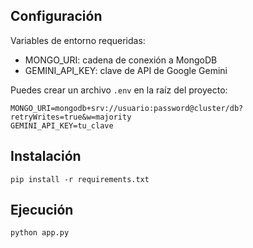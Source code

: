 Configuración
------------

Variables de entorno requeridas:

- MONGO_URI: cadena de conexión a MongoDB
- GEMINI_API_KEY: clave de API de Google Gemini

Puedes crear un archivo `.env` en la raíz del proyecto:

```
MONGO_URI=mongodb+srv://usuario:password@cluster/db?retryWrites=true&w=majority
GEMINI_API_KEY=tu_clave
```

Instalación
-----------

```
pip install -r requirements.txt
```

Ejecución
---------

```
python app.py
```

